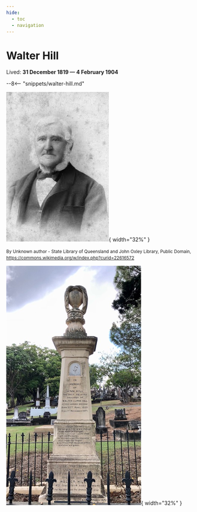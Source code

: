 ```yaml
---
hide:
  - toc
  - navigation
---
```


# Walter Hill

Lived: **31 December 1819 — 4 February 1904**

--8<-- "snippets/walter-hill.md"

![](../assets/walter-hill.jpg){ width="32%" }

<small>By Unknown author - State Library of Queensland and John Oxley Library, Public Domain, https://commons.wikimedia.org/w/index.php?curid=22616572</small>

![](../assets/ann-hill-headstone.jpg){ width="32%" }
